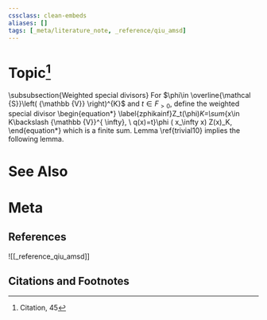 ```yaml
---
cssclass: clean-embeds
aliases: []
tags: [_meta/literature_note, _reference/qiu_amsd]
---
```

# Topic[^1]



\subsubsection{Weighted special divisors}
For  $\phi\in \overline{\mathcal {S}}\left( {\mathbb {V}}  \right)^{K}$ and  $t\in F_{>0}$,  define the weighted  special divisor   \begin{equation*} \label{zphikainf}Z_t(\phi)_K=\sum_{x\in K\backslash {\mathbb {V}}^{ \infty}, \ q(x)=t}\phi (   x_\infty x) Z(x)_K,   \end{equation*}
which is a finite sum.
Lemma \ref{trivial10} implies the following lemma.


# See Also

# Meta
## References
![[_reference_qiu_amsd]]


## Citations and Footnotes
[^1]: Citation, 45